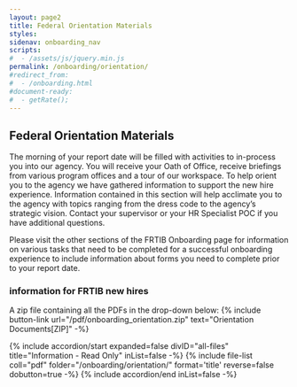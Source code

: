 ```yaml
---
layout: page2
title: Federal Orientation Materials
styles:
sidenav: onboarding_nav
scripts:
#  - /assets/js/jquery.min.js
permalink: /onboarding/orientation/
#redirect_from:
#  - /onboarding.html
#document-ready:
#  - getRate();
---
```


## Federal Orientation Materials

The morning of your report date will be filled with activities to in-process you into our agency.  You will receive your Oath of Office, receive briefings from various program offices and a tour of our workspace.  To help orient you to the agency we have gathered information to support the new hire experience.  Information contained in this section will help acclimate you to the agency with topics ranging from the dress code to the agency’s strategic vision.  Contact your supervisor or your HR Specialist POC if you have additional questions.

Please visit the other sections of the FRTIB Onboarding page for information on various tasks that need to be completed for a successful onboarding experience to include information about forms you need to complete prior to your report date.

<h3 class="usa-sr-only">information for FRTIB new hires</h3>
<p>
A zip file containing all the PDFs in the drop-down below:
{% include button-link url="/pdf/onboarding_orientation.zip" text="Orientation Documents[ZIP]" -%}
</p>

<div class="usa-accordion">
{% include accordion/start expanded=false divID="all-files" title="Information - Read Only" inList=false -%}
{% include file-list coll="pdf" folder="/onboarding/orientation/" format='title' reverse=false dobutton=true -%}
{% include accordion/end  inList=false -%}
</div>


<!-- CONTENT END -->
